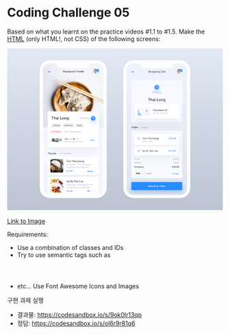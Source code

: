 # Coding Challenge 05

Based on what you learnt on the practice videos #1.1 to #1.5.
Make the <u>HTML</u> (only HTML!, not CSS) of the following screens:

![image1](./image/food_app_2.png)

[Link to Image](https://cdn.dribbble.com/users/748600/screenshots/4193167/food_app_2.png)

Requirements:

- Use a combination of classes and IDs
- Try to use semantic tags such as <section> <header> <footer>
- etc... Use Font Awesome Icons and Images

구현 과제 실행

- 결과물: https://codesandbox.io/s/9ok0lr13qp
- 정답: https://codesandbox.io/s/ol6r9r81q6
